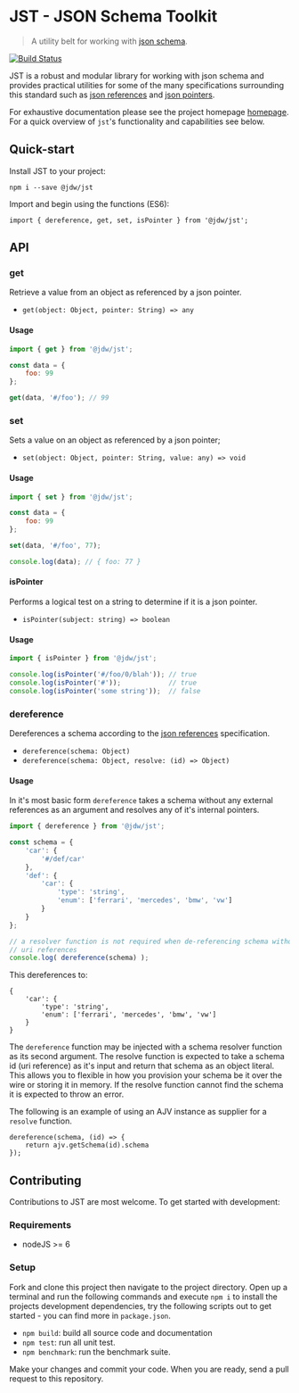 JST - JSON Schema Toolkit
===

> A utility belt for working with [json schema](http://json-schema.org/).

[![Build Status](https://travis-ci.org/jdwije/jst.svg?branch=master)](https://travis-ci.org/jdwije/jst)

JST is a robust and modular library for working with json schema and provides
practical utilities for some of the many specifications surrounding this
standard such as [json references](https://tools.ietf.org/html/draft-pbryan-zyp-json-ref-03) and [json pointers](https://tools.ietf.org/html/rfc6901).

For exhaustive documentation please see the project
homepage [homepage](http://www.jwije.com/jst/typings.d.html). For a quick overview of `jst`'s
functionality and capabilities see below.

## Quick-start

Install JST to your project:
```
npm i --save @jdw/jst
```

Import and begin using the functions (ES6):
```
import { dereference, get, set, isPointer } from '@jdw/jst';
```

## API

### get

Retrieve a value from an object as referenced by a json pointer.

* `get(object: Object, pointer: String) => any`

#### Usage

```javascript
import { get } from '@jdw/jst';

const data = {
    foo: 99
};

get(data, '#/foo'); // 99
```

### set

Sets a value on an object as referenced by a json pointer;

* `set(object: Object, pointer: String, value: any) => void`

#### Usage

```javascript
import { set } from '@jdw/jst';

const data = {
    foo: 99
};

set(data, '#/foo', 77); 

console.log(data); // { foo: 77 }
```

#### isPointer

Performs a logical test on a string to determine if it is a json pointer.

* `isPointer(subject: string) => boolean`

#### Usage

```javascript
import { isPointer } from '@jdw/jst';

console.log(isPointer('#/foo/0/blah')); // true
console.log(isPointer('#'));            // true
console.log(isPointer('some string'));  // false
```

### dereference

Dereferences a schema according to the [json references](https://tools.ietf.org/html/draft-pbryan-zyp-json-ref-03) specification.

* `dereference(schema: Object)`
* `dereference(schema: Object, resolve: (id) => Object)`

#### Usage

In it's most basic form `dereference` takes a schema without any external
references as an argument and resolves any of it's internal pointers.

```javascript
import { dereference } from '@jdw/jst';

const schema = {
    'car': {
        '#/def/car'
    },
    'def': {
        'car': {
            'type': 'string',
            'enum': ['ferrari', 'mercedes', 'bmw', 'vw']
        }
    }
};

// a resolver function is not required when de-referencing schema without external
// uri references
console.log( dereference(schema) );
```

This dereferences to:

```
{
    'car': {
        'type': 'string',
        'enum': ['ferrari', 'mercedes', 'bmw', 'vw']
    }
}
```

The `dereference` function may be injected with a schema resolver function as
its second argument. The resolve function is expected to take a schema id (uri
reference) as it's input and return that schema as an object literal. This
allows you to flexible in how you provision your schema be it over the wire or
storing it in memory. If the resolve function cannot find the schema it is
expected to throw an error.

The following is an example of using an AJV instance as supplier for a `resolve`
function.

```
dereference(schema, (id) => {
    return ajv.getSchema(id).schema
});
```

## Contributing

Contributions to JST are most welcome. To get started with development:

### Requirements

- nodeJS >= 6

### Setup

Fork and clone this project then navigate to the project directory. Open up a
terminal and run the following commands and execute `npm i` to install the
projects development dependencies, try the following scripts out to get started -
you can find more in `package.json`.

- `npm build`: build all source code and documentation
- `npm test`: run all unit test.
- `npm benchmark`: run the benchmark suite.

Make your changes and commit your code. When you are ready, send a pull request
to this repository.


